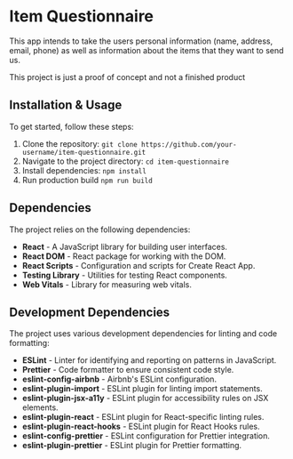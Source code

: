 # Item Questionnaire

This app intends to take the users personal information (name, address, email, phone) as well as information about the items that they want to send us.

This project is just a proof of concept and not a finished product

## Installation & Usage

To get started, follow these steps:

1. Clone the repository: `git clone https://github.com/your-username/item-questionnaire.git`
2. Navigate to the project directory: `cd item-questionnaire`
3. Install dependencies: `npm install`
4. Run production build `npm run build`

## Dependencies

The project relies on the following dependencies:

- **React** - A JavaScript library for building user interfaces.
- **React DOM** - React package for working with the DOM.
- **React Scripts** - Configuration and scripts for Create React App.
- **Testing Library** - Utilities for testing React components.
- **Web Vitals** - Library for measuring web vitals.

## Development Dependencies

The project uses various development dependencies for linting and code formatting:

- **ESLint** - Linter for identifying and reporting on patterns in JavaScript.
- **Prettier** - Code formatter to ensure consistent code style.
- **eslint-config-airbnb** - Airbnb's ESLint configuration.
- **eslint-plugin-import** - ESLint plugin for linting import statements.
- **eslint-plugin-jsx-a11y** - ESLint plugin for accessibility rules on JSX elements.
- **eslint-plugin-react** - ESLint plugin for React-specific linting rules.
- **eslint-plugin-react-hooks** - ESLint plugin for React Hooks rules.
- **eslint-config-prettier** - ESLint configuration for Prettier integration.
- **eslint-plugin-prettier** - ESLint plugin for Prettier formatting.
